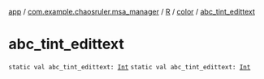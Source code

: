 [app](../../../index.md) / [com.example.chaosruler.msa_manager](../../index.md) / [R](../index.md) / [color](index.md) / [abc_tint_edittext](.)

# abc_tint_edittext

`static val abc_tint_edittext: `[`Int`](https://kotlinlang.org/api/latest/jvm/stdlib/kotlin/-int/index.html)
`static val abc_tint_edittext: `[`Int`](https://kotlinlang.org/api/latest/jvm/stdlib/kotlin/-int/index.html)